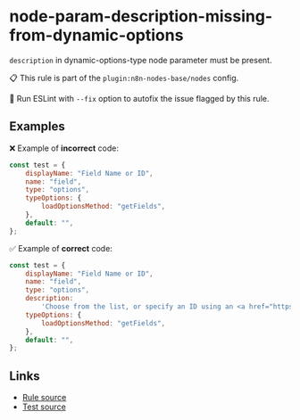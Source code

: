[//]: # "File generated from a template. Do not edit this file directly."

# node-param-description-missing-from-dynamic-options

`description` in dynamic-options-type node parameter must be present.

📋 This rule is part of the `plugin:n8n-nodes-base/nodes` config.

🔧 Run ESLint with `--fix` option to autofix the issue flagged by this rule.

## Examples

❌ Example of **incorrect** code:

```js
const test = {
	displayName: "Field Name or ID",
	name: "field",
	type: "options",
	typeOptions: {
		loadOptionsMethod: "getFields",
	},
	default: "",
};
```

✅ Example of **correct** code:

```js
const test = {
	displayName: "Field Name or ID",
	name: "field",
	type: "options",
	description:
		'Choose from the list, or specify an ID using an <a href="https://docs.n8n.io/code-examples/expressions/">expression</a>',
	typeOptions: {
		loadOptionsMethod: "getFields",
	},
	default: "",
};
```

## Links

- [Rule source](../../lib/rules/node-param-description-missing-from-dynamic-options.ts)
- [Test source](../../tests/node-param-description-missing-from-dynamic-options.test.ts)
